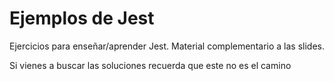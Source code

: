 # Ejemplos de Jest

Ejercicios para enseñar/aprender Jest. Material complementario a las slides. 

Si vienes a buscar las soluciones recuerda que este no es el camino
